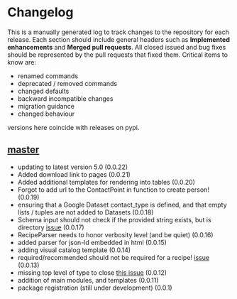 # Changelog

This is a manually generated log to track changes to the repository for each release. 
Each section should include general headers such as **Implemented enhancements** 
and **Merged pull requests**. All closed issued and bug fixes should be 
represented by the pull requests that fixed them.
Critical items to know are:

 - renamed commands
 - deprecated / removed commands
 - changed defaults
 - backward incompatible changes
 - migration guidance
 - changed behaviour

versions here coincide with releases on pypi.

## [master](https://github.com/openschemas/schemaorg/tree/master)
 - updating to latest version 5.0 (0.0.22)
 - Added download link to pages (0.0.21)
 - Added additional templates for rendering into tables (0.0.20)
 - Forgot to add url to the ContactPoint in function to create person! (0.0.19)
 - ensuring that a Google Dataset contact_type is defined, and that empty lists / tuples are not added to Datasets (0.0.18)
 - Schema input should not check if the provided string exists, but is directory [issue](https://github.com/openschemas/schemaorg/issues/14) (0.0.17)
 - RecipeParser needs to honor verbosity level (and be quiet) (0.0.16)
 - added parser for json-ld embedded in html (0.0.15)
 - adding visual catalog template (0.0.14)
 - required/recommended should not be required for a recipe! [issue](https://github.com/openschemas/schemaorg/issues/6) (0.0.13)
 - missing top level of type to close [this issue](https://github.com/openschemas/schemaorg/issues/4) (0.0.12)
 - addition of main modules, and templates (0.0.11)
 - package registration (still under development) (0.0.1)
